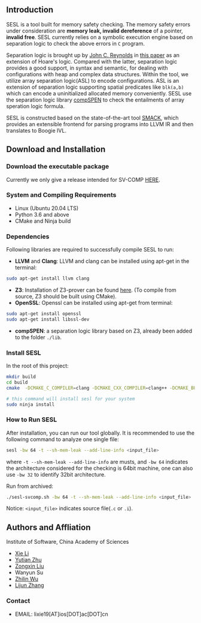 ## Introduction

SESL is a tool built for memory safety checking. The memory safety errors under consideration are **memory leak, invalid dereference** of a pointer, **invalid free**. SESL currently relies on a symbolic execution engine based on separation logic to check the above errors in ```C``` program. 

Separation logic is brought up by [John C. Reynolds](https://en.wikipedia.org/wiki/John_C._Reynolds) in [this paper](https://www.cs.cmu.edu/~jcr/seplogic.pdf) as an extension of Hoare's logic. Compared with the latter, separation logic provides a good support, in syntax and semantic, for dealing with configurations with heap and complex data structures. Within the tool, we utilize array separation logic(ASL) to encode configurations. ASL is an extension of separation logic supporting spatial predicates like `blk(a,b)` which can encode a uninitialized allocated memory conveniently. SESL use the separation logic library [compSPEN](https://link.springer.com/chapter/10.1007%2F978-3-319-40229-1_36) to check the entailments of array speration logic formula.

SESL is constructed based on the state-of-the-art tool [SMACK](https://smackers.github.io/), which provides an extensible frontend for parsing programs into LLVM IR and then translates to Boogie IVL.


## Download and Installation
### Download the executable package
Currently we only give a release intended for SV-COMP [HERE](https://github.com/SpencerL-Y/SESL/releases/).

### System and Compiling Requirements
- Linux (Ubuntu 20.04 LTS)
- Python 3.6 and above
- CMake and Ninja build

### Dependencies
Following libraries are required to successfully compile SESL to run:
- **LLVM** and **Clang**:
LLVM and clang can be installed using apt-get in the terminal:
```sh
sudo apt-get install llvm clang
```
- **Z3**: Installation of Z3-prover can be found [here](https://github.com/Z3Prover/z3/blob/master/README-CMake.md). (To compile from source, Z3 should be built using CMake).
- **OpenSSL**:
Openssl can be installed using apt-get from terminal:
```sh
sudo apt-get install openssl
sudo apt-get install libssl-dev
```
- **compSPEN**: a separation logic library based on Z3, already been added to the folder ```./lib```.


### Install SESL
In the root of this project:
```sh
mkdir build
cd build
cmake  -DCMAKE_C_COMPILER=clang -DCMAKE_CXX_COMPILER=clang++ -DCMAKE_BUILD_TYPE=Debug .. -G Ninja

# this command will install sesl for your system
sudo ninja install
```

### How to Run SESL
After installation, you can run our tool globally. It is recommended to use the following command to analyze one single file:
```sh
sesl -bw 64 -t --sh-mem-leak --add-line-info <input_file>
```
where `-t --sh-mem-leak --add-line-info` are musts, and `-bw 64` indicates the architecture considered for the checking is 64bit machine, one can also use `-bw 32` to identify 32bit architecture.

Run from archived:
```sh
./sesl-svcomp.sh -bw 64 -t --sh-mem-leak --add-line-info <input_file>
```

Notice: `<input_file>` indicates source file(`.c` or `.i`).

## Authors and Affliation
Institute of Software, China Academy of Sciences
- [Xie Li](https://github.com/SpencerL-Y)
- [Yutian Zhu](https://github.com/zhuyutian57)
- [Zongxin Liu](https://github.com/lzx-center) 
- Wanyun Su
- [Zhilin Wu](http://lcs.ios.ac.cn/~wuzl/)
- [Lijun Zhang](https://iscasmc.ios.ac.cn/?page_id=148)

### Contact
- EMAIL: lixie19[AT]ios[DOT]ac[DOT]cn
